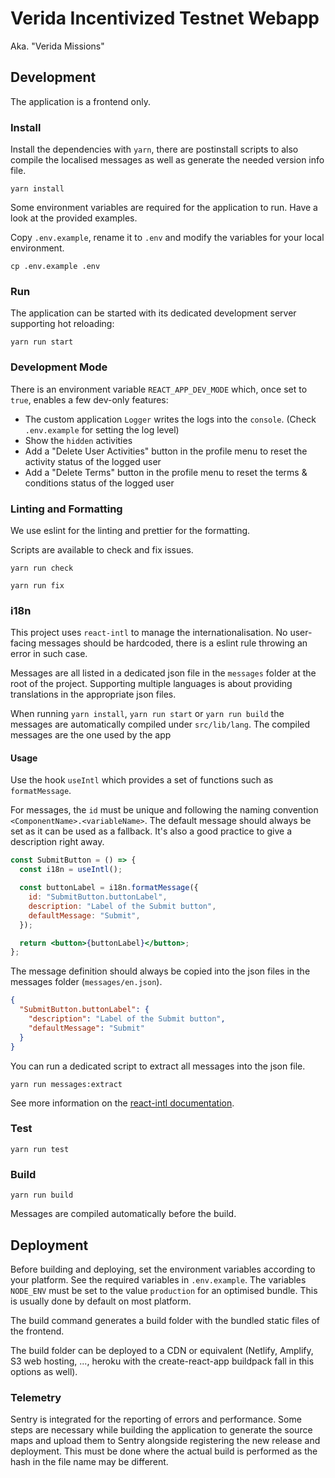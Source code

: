 # Verida Incentivized Testnet Webapp

Aka. "Verida Missions"

## Development

The application is a frontend only.

### Install

Install the dependencies with `yarn`, there are postinstall scripts to also compile the localised messages as well as generate the needed version info file.

```
yarn install
```

Some environment variables are required for the application to run. Have a look at the provided examples.

Copy `.env.example`, rename it to `.env` and modify the variables for your local environment.

```
cp .env.example .env
```

### Run

The application can be started with its dedicated development server supporting hot reloading:

```
yarn run start
```

### Development Mode

There is an environment variable `REACT_APP_DEV_MODE` which, once set to `true`, enables a few dev-only features:

- The custom application `Logger` writes the logs into the `console`. (Check `.env.example` for setting the log level)
- Show the `hidden` activities
- Add a "Delete User Activities" button in the profile menu to reset the activity status of the logged user
- Add a "Delete Terms" button in the profile menu to reset the terms & conditions status of the logged user

### Linting and Formatting

We use eslint for the linting and prettier for the formatting.

Scripts are available to check and fix issues.

```
yarn run check
```

```
yarn run fix
```

### i18n

This project uses `react-intl` to manage the internationalisation. No user-facing messages should be hardcoded, there is a eslint rule throwing an error in such case.

Messages are all listed in a dedicated json file in the `messages` folder at the root of the project. Supporting multiple languages is about providing translations in the appropriate json files.

When running `yarn install`, `yarn run start` or `yarn run build` the messages are automatically compiled under `src/lib/lang`. The compiled messages are the one used by the app

#### Usage

Use the hook `useIntl` which provides a set of functions such as `formatMessage`.

For messages, the `id` must be unique and following the naming convention `<ComponentName>.<variableName>`. The default message should always be set as it can be used as a fallback. It's also a good practice to give a description right away.

```jsx
const SubmitButton = () => {
  const i18n = useIntl();

  const buttonLabel = i18n.formatMessage({
    id: "SubmitButton.buttonLabel",
    description: "Label of the Submit button",
    defaultMessage: "Submit",
  });

  return <button>{buttonLabel}</button>;
};
```

The message definition should always be copied into the json files in the messages folder (`messages/en.json`).

```json
{
  "SubmitButton.buttonLabel": {
    "description": "Label of the Submit button",
    "defaultMessage": "Submit"
  }
}
```

You can run a dedicated script to extract all messages into the json file.

```
yarn run messages:extract
```

See more information on the [react-intl documentation](https://formatjs.io/docs/getting-started/message-declaration).

### Test

```
yarn run test
```

### Build

```
yarn run build
```

Messages are compiled automatically before the build.

## Deployment

Before building and deploying, set the environment variables according to your platform. See the required variables in `.env.example`.
The variables `NODE_ENV` must be set to the value `production` for an optimised bundle. This is usually done by default on most platform.

The build command generates a build folder with the bundled static files of the frontend.

The build folder can be deployed to a CDN or equivalent (Netlify, Amplify, S3 web hosting, ..., heroku with the create-react-app buildpack fall in this options as well).

### Telemetry

Sentry is integrated for the reporting of errors and performance. Some steps are necessary while building the application to generate the source maps and upload them to Sentry alongside registering the new release and deployment. This must be done where the actual build is performed as the hash in the file name may be different.
